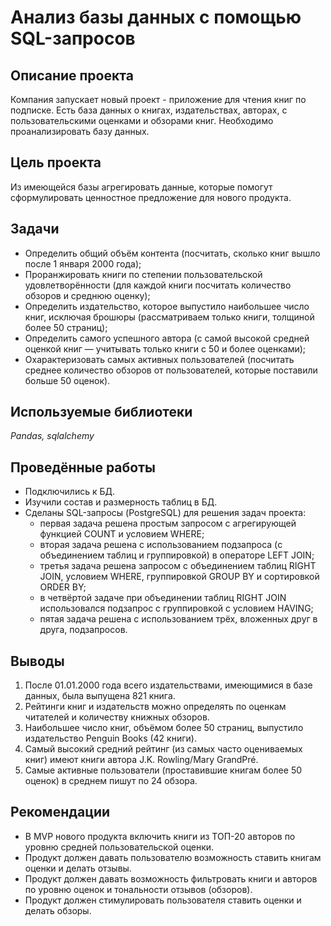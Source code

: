 # Анализ базы данных с помощью SQL-запросов

## Описание проекта
Компания запускает новый проект - приложение для чтения книг по подписке. Есть база данных о книгах, издательствах, авторах, с пользовательскими оценками и обзорами книг. Необходимо проанализировать базу данных.

## Цель проекта
Из имеющейся базы агрегировать данные, которые помогут сформулировать ценностное предложение для нового продукта.

## Задачи
- Определить общий объём контента (посчитать, сколько книг вышло после 1 января 2000 года);
- Проранжировать книги по степении пользовательской удовлетворённости (для каждой книги посчитать количество обзоров и среднюю оценку);
- Определить издательство, которое выпустило наибольшее число книг, исключая брошюры (рассматриваем только книги, толщиной более 50 страниц);
- Определить самого успешного автора (с самой высокой средней оценкой книг — учитывать только книги с 50 и более оценками);
- Охарактеризовать самых активных пользователей (посчитать среднее количество обзоров от пользователей, которые поставили больше 50 оценок).

## Используемые библиотеки
*Pandas, sqlalchemy*

## Проведённые работы
- Подключились к БД.
- Изучили состав и размерность таблиц в БД.
- Сделаны SQL-запросы (PostgreSQL) для решения задач проекта:
	- первая задача решена простым запросом с агрегирующей функцией COUNT и условием WHERE;
	- вторая задача решена с использованием подзапроса (c объединением таблиц и группировкой) в операторе LEFT JOIN;
	- третья задача решена запросом с объединением таблиц RIGHT JOIN, условием WHERE, группировкой GROUP BY и сортировкой ORDER BY;
	- в четвёртой задаче при объединении таблиц RIGHT JOIN использовался подзапрос с группировкой с условием HAVING;
	- пятая задача решена с использованием трёх, вложенных друг в друга, подзапросов.

## Выводы 
1. После 01.01.2000 года всего издательствами, имеющимися в базе данных, была выпущена 821 книга.
2. Рейтинги книг и издательств можно определять по оценкам читателей и количеству книжных обзоров.
3. Наибольшее число книг, объёмом более 50 страниц, выпустило издательство Penguin Books (42 книги).
4. Самый высокий средний рейтинг (из самых часто оцениваемых книг) имеют книги автора J.K. Rowling/Mary GrandPré.
5. Самые активные пользователи (проставившие книгам более 50 оценок) в среднем пишут по 24 обзора.

## Рекомендации 
- В MVP нового продукта включить книги из ТОП-20 авторов по уровню средней пользовательской оценки.
- Продукт должен давать пользователю возможность ставить книгам оценки и делать отзывы.
- Продукт должен давать возможность фильтровать книги и авторов по уровню оценок и тональности отзывов (обзоров).
- Продукт должен стимулировать пользователя ставить оценки и делать обзоры.